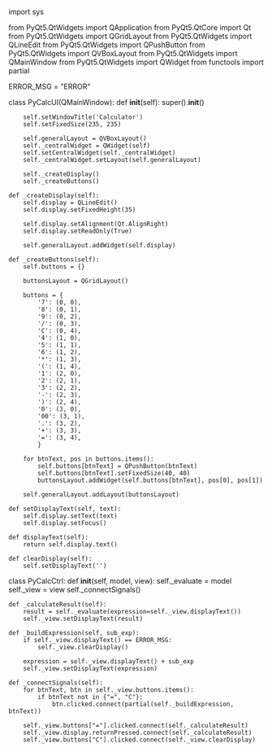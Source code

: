 import sys
 
from PyQt5.QtWidgets import QApplication
from PyQt5.QtCore import Qt
from PyQt5.QtWidgets import QGridLayout
from PyQt5.QtWidgets import QLineEdit
from PyQt5.QtWidgets import QPushButton
from PyQt5.QtWidgets import QVBoxLayout
from PyQt5.QtWidgets import QMainWindow
from PyQt5.QtWidgets import QWidget
from functools import partial
 
ERROR_MSG = "ERROR"
 
class PyCalcUI(QMainWindow):
    def __init__(self):
        super().__init__()
 
        self.setWindowTitle('Calculator')
        self.setFixedSize(235, 235)
 
        self.generalLayout = QVBoxLayout()
        self._centralWidget = QWidget(self)
        self.setCentralWidget(self._centralWidget)
        self._centralWidget.setLayout(self.generalLayout)
 
        self._createDisplay()
        self._createButtons()
 
    def _createDisplay(self):
        self.display = QLineEdit()
        self.display.setFixedHeight(35)
 
        self.display.setAlignment(Qt.AlignRight)
        self.display.setReadOnly(True)
 
        self.generalLayout.addWidget(self.display)
 
    def _createButtons(self):
        self.buttons = {}
 
        buttonsLayout = QGridLayout()
 
        buttons = {
            '7': (0, 0),
            '8': (0, 1),
            '9': (0, 2),
            '/': (0, 3),
            'C': (0, 4),
            '4': (1, 0),
            '5': (1, 1),
            '6': (1, 2),
            '*': (1, 3),
            '(': (1, 4),
            '1': (2, 0),
            '2': (2, 1),
            '3': (2, 2),
            '-': (2, 3),
            ')': (2, 4),
            '0': (3, 0),
            '00': (3, 1),
            '.': (3, 2),
            '+': (3, 3),
            '=': (3, 4),
            }
 
        for btnText, pos in buttons.items():
            self.buttons[btnText] = QPushButton(btnText)
            self.buttons[btnText].setFixedSize(40, 40)
            buttonsLayout.addWidget(self.buttons[btnText], pos[0], pos[1])
 
        self.generalLayout.addLayout(buttonsLayout)
 
    def setDisplayText(self, text):
        self.display.setText(text)
        self.display.setFocus()
 
    def displayText(self):
        return self.display.text()
 
    def clearDisplay(self):
        self.setDisplayText('')
 
class PyCalcCtrl:
    def __init__(self, model, view):
        self._evaluate = model
        self._view = view
        self._connectSignals()
 
    def _calculateResult(self):
        result = self._evaluate(expression=self._view.displayText())
        self._view.setDisplayText(result)
 
    def _buildExpression(self, sub_exp):
        if self._view.displayText() == ERROR_MSG:
            self._view.clearDisplay()
 
        expression = self._view.displayText() + sub_exp
        self._view.setDisplayText(expression)
 
    def _connectSignals(self):
        for btnText, btn in self._view.buttons.items():
            if btnText not in {"=", "C"}:
                btn.clicked.connect(partial(self._buildExpression, btnText))
 
        self._view.buttons["="].clicked.connect(self._calculateResult)
        self._view.display.returnPressed.connect(self._calculateResult)
        self._view.buttons["C"].clicked.connect(self._view.clearDisplay)
      
